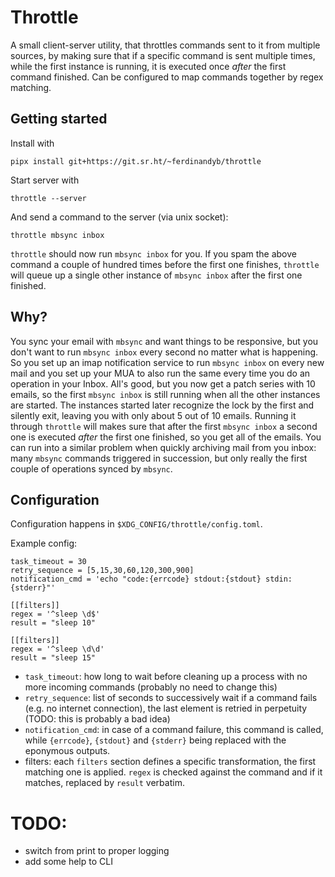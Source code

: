 # Throttle

A small client-server utility, that throttles commands sent to it from multiple
sources, by making sure that if a specific command is sent multiple times,
while the first instance is running, it is executed once _after_ the first
command finished. Can be configured to map commands together by regex matching.

## Getting started

Install with

```
pipx install git+https://git.sr.ht/~ferdinandyb/throttle
```

Start server with

```
throttle --server
```

And send a command to the server (via unix socket):

```
throttle mbsync inbox
```

`throttle` should now run `mbsync inbox` for you. If you spam the above command
a couple of hundred times before the first one finishes, `throttle` will queue
up a single other instance of `mbsync inbox` after the first one finished.

## Why?


You sync your email with `mbsync` and want things to be responsive, but you
don't want to run `mbsync inbox` every second no matter what is happening. So
you set up an imap notification service to run `mbsync inbox` on every new mail
and you set up your MUA to also run the same every time you do an operation in
your Inbox. All's good, but you now get a patch series with 10 emails, so the
first `mbsync inbox` is still running when all the other instances are started.
The instances started later recognize the lock by the first and silently exit,
leaving you with only about 5 out of 10 emails. Running it through `throttle`
will makes sure that after the first `mbsync inbox` a second one is executed
_after_ the first one finished, so you get all of the emails. You can run into
a similar problem when quickly archiving mail from you inbox: many `mbsync`
commands triggered in succession, but only really the first couple of
operations synced by `mbsync`.

## Configuration

Configuration happens in `$XDG_CONFIG/throttle/config.toml`.

Example config:

```
task_timeout = 30
retry_sequence = [5,15,30,60,120,300,900]
notification_cmd = 'echo "code:{errcode} stdout:{stdout} stdin:{stderr}"'

[[filters]]
regex = '^sleep \d$'
result = "sleep 10"

[[filters]]
regex = '^sleep \d\d'
result = "sleep 15"
```

- `task_timeout`: how long to wait before cleaning up a process with no more incoming commands (probably no need to change this)
- `retry_sequence`: list of seconds to successively wait if a command fails (e.g. no internet connection), the last element is retried in perpetuity (TODO: this is probably a bad idea)
- `notification_cmd`: in case of a command failure, this command is called, while `{errcode}`, `{stdout}` and `{stderr}` being replaced with the eponymous outputs.
- filters: each `filters` section defines a specific transformation, the first matching one is applied. `regex` is checked against the command and if it matches, replaced by `result` verbatim.


# TODO:

- switch from print to proper logging
- add some help to CLI
